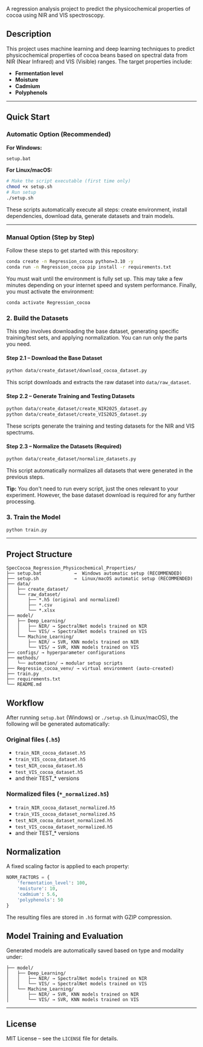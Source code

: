 A regression analysis project to predict the physicochemical properties of cocoa using NIR and VIS spectroscopy.

## Description

This project uses machine learning and deep learning techniques to predict physicochemical properties of cocoa beans based on spectral data from NIR (Near Infrared) and VIS (Visible) ranges. The target properties include:

- **Fermentation level**
- **Moisture**
- **Cadmium**
- **Polyphenols**

---

## Quick Start

### Automatic Option (Recommended)

**For Windows:**
```cmd
setup.bat
```

**For Linux/macOS:**
```bash
# Make the script executable (first time only)
chmod +x setup.sh
# Run setup
./setup.sh
```

These scripts automatically execute all steps: create environment, install dependencies, download data, generate datasets and train models.

---

### Manual Option (Step by Step)

Follow these steps to get started with this repository:

```bash
conda create -n Regression_cocoa python=3.10 -y
conda run -n Regression_cocoa pip install -r requirements.txt
```

You must wait until the environment is fully set up. This may take a few minutes depending on your internet speed and system performance. Finally, you must activate the environment:

```bash
conda activate Regression_cocoa
```

### 2. Build the Datasets

This step involves downloading the base dataset, generating specific training/test sets, and applying normalization. You can run only the parts you need.

#### Step 2.1 – Download the Base Dataset

```bash
python data/create_dataset/download_cocoa_dataset.py
```
This script downloads and extracts the raw dataset into `data/raw_dataset`.

#### Step 2.2 – Generate Training and Testing Datasets

```bash
python data/create_dataset/create_NIR2025_dataset.py
python data/create_dataset/create_VIS2025_dataset.py
```
These scripts generate the training and testing datasets for the NIR and VIS spectrums.

#### Step 2.3 – Normalize the Datasets (Required)

```bash
python data/create_dataset/normalize_datasets.py
```
This script automatically normalizes all datasets that were generated in the previous steps.

**Tip:** You don't need to run every script, just the ones relevant to your experiment. However, the base dataset download is required for any further processing.

### 3. Train the Model

```bash
python train.py
```

---

## Project Structure

```
SpecCocoa_Regression_Physicochemical_Properties/
├── setup.bat            →  Windows automatic setup (RECOMMENDED)
├── setup.sh             →  Linux/macOS automatic setup (RECOMMENDED)
├── data/
│   ├── create_dataset/
│   └── raw_dataset/
│       ├── *.h5 (original and normalized)
│       ├── *.csv
│       └── *.xlsx
├── model/
│   ├── Deep_Learning/
│   │   ├── NIR/ → SpectralNet models trained on NIR
│   │   └── VIS/ → SpectralNet models trained on VIS
│   └── Machine_Learning/
│       ├── NIR/ → SVR, KNN models trained on NIR
│       └── VIS/ → SVR, KNN models trained on VIS
├── configs/ → hyperparameter configurations
├── methods/
│   └── automation/ → modular setup scripts
├── Regressio_cocoa_venv/ → virtual environment (auto-created)
├── train.py
├── requirements.txt
└── README.md
```

## Workflow

After running `setup.bat` (Windows) or `./setup.sh` (Linux/macOS), the following will be generated automatically:

### Original files (`.h5`)
- `train_NIR_cocoa_dataset.h5`
- `train_VIS_cocoa_dataset.h5`
- `test_NIR_cocoa_dataset.h5`
- `test_VIS_cocoa_dataset.h5`
- and their TEST_* versions

### Normalized files (`*_normalized.h5`)
- `train_NIR_cocoa_dataset_normalized.h5`
- `train_VIS_cocoa_dataset_normalized.h5`
- `test_NIR_cocoa_dataset_normalized.h5`
- `test_VIS_cocoa_dataset_normalized.h5`
- and their TEST_* versions

## Normalization

A fixed scaling factor is applied to each property:

```python
NORM_FACTORS = {
    'fermentation_level': 100,
    'moisture': 10,
    'cadmium': 5.6,
    'polyphenols': 50
}
```

The resulting files are stored in `.h5` format with GZIP compression.

## Model Training and Evaluation

Generated models are automatically saved based on type and modality under:

```
├── model/
│   ├── Deep_Learning/
│   │   ├── NIR/ → SpectralNet models trained on NIR
│   │   └── VIS/ → SpectralNet models trained on VIS
│   └── Machine_Learning/
│       ├── NIR/ → SVR, KNN models trained on NIR
│       └── VIS/ → SVR, KNN models trained on VIS
```

---

## License

MIT License – see the `LICENSE` file for details.
